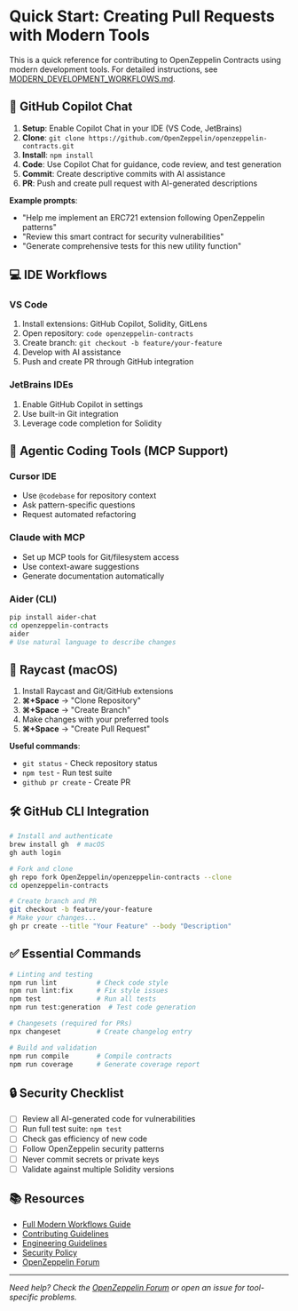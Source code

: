 # Quick Start: Creating Pull Requests with Modern Tools

This is a quick reference for contributing to OpenZeppelin Contracts using modern development tools. For detailed instructions, see [MODERN_DEVELOPMENT_WORKFLOWS.md](MODERN_DEVELOPMENT_WORKFLOWS.md).

## 🤖 GitHub Copilot Chat

1. **Setup**: Enable Copilot Chat in your IDE (VS Code, JetBrains)
2. **Clone**: `git clone https://github.com/OpenZeppelin/openzeppelin-contracts.git`
3. **Install**: `npm install`
4. **Code**: Use Copilot Chat for guidance, code review, and test generation
5. **Commit**: Create descriptive commits with AI assistance
6. **PR**: Push and create pull request with AI-generated descriptions

**Example prompts**:

- "Help me implement an ERC721 extension following OpenZeppelin patterns"
- "Review this smart contract for security vulnerabilities"
- "Generate comprehensive tests for this new utility function"

## 💻 IDE Workflows

### VS Code

1. Install extensions: GitHub Copilot, Solidity, GitLens
2. Open repository: `code openzeppelin-contracts`
3. Create branch: `git checkout -b feature/your-feature`
4. Develop with AI assistance
5. Push and create PR through GitHub integration

### JetBrains IDEs

1. Enable GitHub Copilot in settings
2. Use built-in Git integration
3. Leverage code completion for Solidity

## 🎯 Agentic Coding Tools (MCP Support)

### Cursor IDE

- Use `@codebase` for repository context
- Ask pattern-specific questions
- Request automated refactoring

### Claude with MCP

- Set up MCP tools for Git/filesystem access
- Use context-aware suggestions
- Generate documentation automatically

### Aider (CLI)

```bash
pip install aider-chat
cd openzeppelin-contracts
aider
# Use natural language to describe changes
```

## 🚀 Raycast (macOS)

1. Install Raycast and Git/GitHub extensions
2. **⌘+Space** → "Clone Repository"
3. **⌘+Space** → "Create Branch"
4. Make changes with your preferred tools
5. **⌘+Space** → "Create Pull Request"

**Useful commands**:

- `git status` - Check repository status
- `npm test` - Run test suite
- `github pr create` - Create PR

## 🛠️ GitHub CLI Integration

```bash
# Install and authenticate
brew install gh  # macOS
gh auth login

# Fork and clone
gh repo fork OpenZeppelin/openzeppelin-contracts --clone
cd openzeppelin-contracts

# Create branch and PR
git checkout -b feature/your-feature
# Make your changes...
gh pr create --title "Your Feature" --body "Description"
```

## ✅ Essential Commands

```bash
# Linting and testing
npm run lint          # Check code style
npm run lint:fix      # Fix style issues
npm test              # Run all tests
npm run test:generation  # Test code generation

# Changesets (required for PRs)
npx changeset         # Create changelog entry

# Build and validation
npm run compile       # Compile contracts
npm run coverage      # Generate coverage report
```

## 🔒 Security Checklist

- [ ] Review all AI-generated code for vulnerabilities
- [ ] Run full test suite: `npm test`
- [ ] Check gas efficiency of new code
- [ ] Follow OpenZeppelin security patterns
- [ ] Never commit secrets or private keys
- [ ] Validate against multiple Solidity versions

## 📚 Resources

- [Full Modern Workflows Guide](MODERN_DEVELOPMENT_WORKFLOWS.md)
- [Contributing Guidelines](../CONTRIBUTING.md)
- [Engineering Guidelines](../GUIDELINES.md)
- [Security Policy](../SECURITY.md)
- [OpenZeppelin Forum](https://forum.openzeppelin.com/)

---

_Need help? Check the [OpenZeppelin Forum](https://forum.openzeppelin.com/) or open an issue for tool-specific problems._
